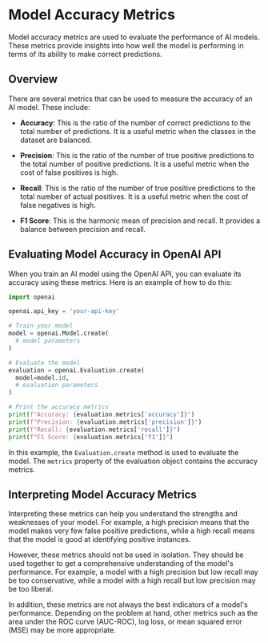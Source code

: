 # Model Accuracy Metrics

Model accuracy metrics are used to evaluate the performance of AI models. These metrics provide insights into how well the model is performing in terms of its ability to make correct predictions.

## Overview

There are several metrics that can be used to measure the accuracy of an AI model. These include:

- **Accuracy**: This is the ratio of the number of correct predictions to the total number of predictions. It is a useful metric when the classes in the dataset are balanced.

- **Precision**: This is the ratio of the number of true positive predictions to the total number of positive predictions. It is a useful metric when the cost of false positives is high.

- **Recall**: This is the ratio of the number of true positive predictions to the total number of actual positives. It is a useful metric when the cost of false negatives is high.

- **F1 Score**: This is the harmonic mean of precision and recall. It provides a balance between precision and recall.

## Evaluating Model Accuracy in OpenAI API

When you train an AI model using the OpenAI API, you can evaluate its accuracy using these metrics. Here is an example of how to do this:

```python
import openai

openai.api_key = 'your-api-key'

# Train your model
model = openai.Model.create(
  # model parameters
)

# Evaluate the model
evaluation = openai.Evaluation.create(
  model=model.id,
  # evaluation parameters
)

# Print the accuracy metrics
print(f"Accuracy: {evaluation.metrics['accuracy']}")
print(f"Precision: {evaluation.metrics['precision']}")
print(f"Recall: {evaluation.metrics['recall']}")
print(f"F1 Score: {evaluation.metrics['f1']}")
```

In this example, the `Evaluation.create` method is used to evaluate the model. The `metrics` property of the evaluation object contains the accuracy metrics.

## Interpreting Model Accuracy Metrics

Interpreting these metrics can help you understand the strengths and weaknesses of your model. For example, a high precision means that the model makes very few false positive predictions, while a high recall means that the model is good at identifying positive instances.

However, these metrics should not be used in isolation. They should be used together to get a comprehensive understanding of the model's performance. For example, a model with a high precision but low recall may be too conservative, while a model with a high recall but low precision may be too liberal.

In addition, these metrics are not always the best indicators of a model's performance. Depending on the problem at hand, other metrics such as the area under the ROC curve (AUC-ROC), log loss, or mean squared error (MSE) may be more appropriate.
